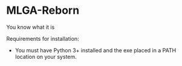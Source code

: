# MLGA-Reborn
You know what it is

Requirements for installation:

* You must have Python 3+ installed and the exe placed in a PATH location on your system.

